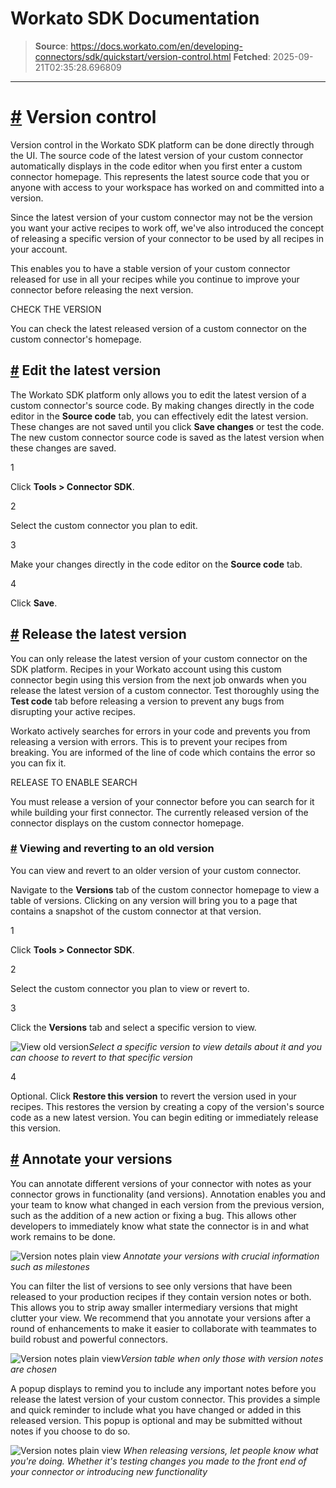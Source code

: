 # Workato SDK Documentation

> **Source**: https://docs.workato.com/en/developing-connectors/sdk/quickstart/version-control.html
> **Fetched**: 2025-09-21T02:35:28.696809

---

# [#](<#version-control>) Version control

Version control in the Workato SDK platform can be done directly through the UI. The source code of the latest version of your custom connector automatically displays in the code editor when you first enter a custom connector homepage. This represents the latest source code that you or anyone with access to your workspace has worked on and committed into a version.

Since the latest version of your custom connector may not be the version you want your active recipes to work off, we've also introduced the concept of releasing a specific version of your connector to be used by all recipes in your account.

This enables you to have a stable version of your custom connector released for use in all your recipes while you continue to improve your connector before releasing the next version.

CHECK THE VERSION

You can check the latest released version of a custom connector on the custom connector's homepage.

## [#](<#editing-the-latest-version>) Edit the latest version

The Workato SDK platform only allows you to edit the latest version of a custom connector's source code. By making changes directly in the code editor in the **Source code** tab, you can effectively edit the latest version. These changes are not saved until you click **Save changes** or test the code. The new custom connector source code is saved as the latest version when these changes are saved.

1

Click **Tools > Connector SDK**.

2

Select the custom connector you plan to edit.

3

Make your changes directly in the code editor on the **Source code** tab.

4

Click **Save**.

## [#](<#releasing-the-latest-version>) Release the latest version

You can only release the latest version of your custom connector on the SDK platform. Recipes in your Workato account using this custom connector begin using this version from the next job onwards when you release the latest version of a custom connector. Test thoroughly using the **Test code** tab before releasing a version to prevent any bugs from disrupting your active recipes.

Workato actively searches for errors in your code and prevents you from releasing a version with errors. This is to prevent your recipes from breaking. You are informed of the line of code which contains the error so you can fix it.

RELEASE TO ENABLE SEARCH

You must release a version of your connector before you can search for it while building your first connector. The currently released version of the connector displays on the custom connector homepage.

### [#](<#viewing-and-reverting-to-an-old-version>) Viewing and reverting to an old version

You can view and revert to an older version of your custom connector.

Navigate to the **Versions** tab of the custom connector homepage to view a table of versions. Clicking on any version will bring you to a page that contains a snapshot of the custom connector at that version.

1

Click **Tools > Connector SDK**.

2

Select the custom connector you plan to view or revert to.

3

Click the **Versions** tab and select a specific version to view.

![View old version](/assets/img/viewing-old-version.ef25cbdc.gif)_Select a specific version to view details about it and you can choose to revert to that specific version_

4

Optional. Click **Restore this version** to revert the version used in your recipes. This restores the version by creating a copy of the version's source code as a new latest version. You can begin editing or immediately release this version.

## [#](<#annotating-your-versions>) Annotate your versions

You can annotate different versions of your connector with notes as your connector grows in functionality (and versions). Annotation enables you and your team to know what changed in each version from the previous version, such as the addition of a new action or fixing a bug. This allows other developers to immediately know what state the connector is in and what work remains to be done.

![Version notes plain view](/assets/img/base-view-version-notes.7f5f9492.png) _Annotate your versions with crucial information such as milestones_

You can filter the list of versions to see only versions that have been released to your production recipes if they contain version notes or both. This allows you to strip away smaller intermediary versions that might clutter your view. We recommend that you annotate your versions after a round of enhancements to make it easier to collaborate with teammates to build robust and powerful connectors.

![Version notes plain view](/assets/img/filtered-view-version-notes.b3be4b92.png)_Version table when only those with version notes are chosen_

A popup displays to remind you to include any important notes before you release the latest version of your custom connector. This provides a simple and quick reminder to include what you have changed or added in this released version. This popup is optional and may be submitted without notes if you choose to do so.

![Version notes plain view](/assets/img/modal-popup-version-notes.9166b451.png) _When releasing versions, let people know what you're doing. Whether it's testing changes you made to the front end of your connector or introducing new functionality_
